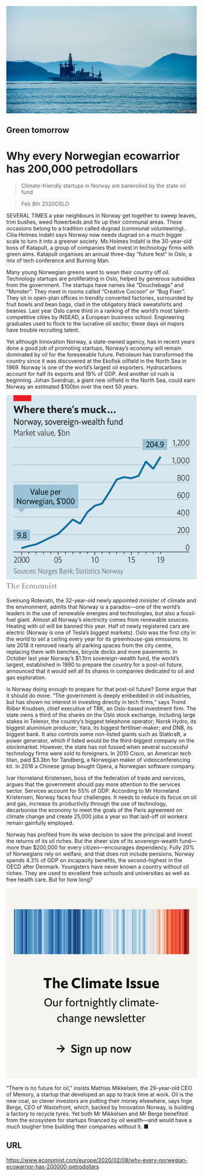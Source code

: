 ![](./images/20200208_EUP002_0.jpg)

## Green tomorrow

# Why every Norwegian ecowarrior has 200,000 petrodollars

> Climate-friendly startups in Norway are bankrolled by the state oil fund

> Feb 8th 2020OSLO

SEVERAL TIMES a year neighbours in Norway get together to sweep leaves, trim bushes, weed flowerbeds and fix up their communal areas. These occasions belong to a tradition called dugnad (communal volunteering). Cilia Holmes Indahl says Norway now needs dugnad on a much bigger scale to turn it into a greener society. Ms Holmes Indahl is the 30-year-old boss of Katapult, a group of companies that invest in technology firms with green aims. Katapult organises an annual three-day “future fest” in Oslo, a mix of tech conference and Burning Man.

Many young Norwegian greens want to wean their country off oil. Technology startups are proliferating in Oslo, helped by generous subsidies from the government. The startups have names like “Douchebags” and “Monster”. They meet in rooms called “Creative Cocoon” or “Bug Fixer”. They sit in open-plan offices in trendily converted factories, surrounded by fruit bowls and bean bags, clad in the obligatory black sweatshirts and beanies. Last year Oslo came third in a ranking of the world’s most talent-competitive cities by INSEAD, a European business school. Engineering graduates used to flock to the lucrative oil sector; these days oil majors have trouble recruiting talent.

Yet although Innovation Norway, a state-owned agency, has in recent years done a good job of promoting startups, Norway’s economy will remain dominated by oil for the foreseeable future. Petroleum has transformed the country since it was discovered at the Ekofisk oilfield in the North Sea in 1969. Norway is one of the world’s largest oil exporters. Hydrocarbons account for half its exports and 19% of GDP. And another oil rush is beginning. Johan Sverdrup, a giant new oilfield in the North Sea, could earn Norway an estimated $100bn over the next 50 years.

![](./images/20200208_EUC062.png)

Sveinung Rotevatn, the 32-year-old newly appointed minister of climate and the environment, admits that Norway is a paradox—one of the world’s leaders in the use of renewable energies and technologies, but also a fossil-fuel giant. Almost all Norway’s electricity comes from renewable sources. Heating with oil will be banned this year. Half of newly registered cars are electric (Norway is one of Tesla’s biggest markets). Oslo was the first city in the world to set a ceiling every year for its greenhouse-gas emissions. In late 2018 it removed nearly all parking spaces from the city centre, replacing them with benches, bicycle docks and more pavements. In October last year Norway’s $1.1trn sovereign-wealth fund, the world’s largest, established in 1990 to prepare the country for a post-oil future, announced that it would sell all its shares in companies dedicated to oil and gas exploration.

Is Norway doing enough to prepare for that post-oil future? Some argue that it should do more. “The government is deeply embedded in old industries, but has shown no interest in investing directly in tech firms,” says Trond Riiber Knudsen, chief executive of TRK, an Oslo-based investment firm. The state owns a third of the shares on the Oslo stock exchange, including large stakes in Telenor, the country’s biggest telephone operator; Norsk Hydro, its biggest aluminium producer; Yara, its biggest fertiliser-maker; and DNB, its biggest bank. It also controls some non-listed giants such as Statkraft, a power generator, which if listed would be the third-biggest company on the stockmarket. However, the state has not fussed when several successful technology firms were sold to foreigners. In 2010 Cisco, an American tech titan, paid $3.3bn for Tandberg, a Norwegian maker of videoconferencing kit. In 2016 a Chinese group bought Opera, a Norwegian software company.

Ivar Horneland Kristensen, boss of the federation of trade and services, argues that the government should pay more attention to the services sector. Services account for 55% of GDP. According to Mr Horneland Kristensen, Norway faces four challenges. It needs to reduce its focus on oil and gas, increase its productivity through the use of technology, decarbonise the economy to meet the goals of the Paris agreement on climate change and create 25,000 jobs a year so that laid-off oil workers remain gainfully employed.

Norway has profited from its wise decision to save the principal and invest the returns of its oil riches. But the sheer size of its sovereign-wealth fund—more than $200,000 for every citizen—encourages dependency. Fully 20% of Norwegians rely on welfare, and that does not include pensions. Norway spends 4.3% of GDP on incapacity benefits, the second-highest in the OECD after Denmark. Youngsters have never known a country without oil riches. They are used to excellent free schools and universities as well as free health care. But for how long?

[](https://www.economist.com//theclimateissue/)

![](./images/article_call-to-action_-_the_climate_issue2x_3.png)

“There is no future for oil,” insists Mathias Mikkelsen, the 29-year-old CEO of Memory, a startup that developed an app to track time at work. Oil is the new coal, so clever investors are putting their money elsewhere, says Inge Berge, CEO of Wastefront, which, backed by Innovation Norway, is building a factory to recycle tyres. Yet both Mr Mikkelsen and Mr Berge benefited from the ecosystem for startups financed by oil wealth—and would have a much tougher time building their companies without it. ■

## URL

https://www.economist.com/europe/2020/02/08/why-every-norwegian-ecowarrior-has-200000-petrodollars
